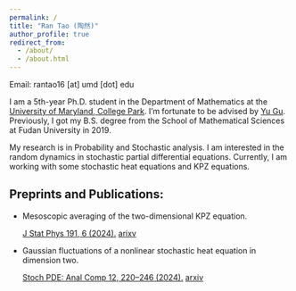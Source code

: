 ```yaml
---
permalink: /
title: "Ran Tao (陶然)"
author_profile: true
redirect_from: 
  - /about/
  - /about.html
---
```

Email: rantao16 [at] umd [dot] edu

I am a 5th-year Ph.D. student in the Department of Mathematics at the [University of Maryland, College Park](https://www-math.umd.edu/). I’m fortunate to be advised by [Yu Gu](https://www.math.umd.edu/~ygu7/). Previously, I got my B.S. degree from the School of Mathematical Sciences at Fudan University in 2019.

My research is in Probability and Stochastic analysis. I am interested in the random dynamics in stochastic partial differential equations. Currently, I am working with some stochastic heat equations and KPZ equations. 

Preprints and Publications:
---

* Mesoscopic averaging of the two-dimensional KPZ equation.
  
   [J Stat Phys 191, 6 (2024).](https://link.springer.com/article/10.1007/s10955-023-03222-3) [arixv](https://arxiv.org/abs/2302.06689v3)
   
* Gaussian fluctuations of a nonlinear stochastic heat equation in dimension two.
  
   [Stoch PDE: Anal Comp 12, 220–246 (2024).](https://link.springer.com/article/10.1007/s40072-022-00282-6) [arxiv](https://arxiv.org/pdf/2204.13866.pdf)

